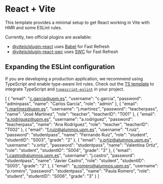 # React + Vite

This template provides a minimal setup to get React working in Vite with HMR and some ESLint rules.

Currently, two official plugins are available:

- [@vitejs/plugin-react](https://github.com/vitejs/vite-plugin-react/blob/main/packages/plugin-react/README.md) uses [Babel](https://babeljs.io/) for Fast Refresh
- [@vitejs/plugin-react-swc](https://github.com/vitejs/vite-plugin-react-swc) uses [SWC](https://swc.rs/) for Fast Refresh

## Expanding the ESLint configuration

If you are developing a production application, we recommend using TypeScript and enable type-aware lint rules. Check out the [TS template](https://github.com/vitejs/vite/tree/main/packages/create-vite/template-react-ts) to integrate TypeScript and [`typescript-eslint`](https://typescript-eslint.io) in your project.


[
  {
    "email": "c.garcia@upm.es",
    "username": "c.garcia",
    "password": "adminpass",
    "name": "Carlos García",
    "role": "admin"
  },
    {
    "email": "j.martinez@upm.es",
    "username": "j.martinez",
    "password": "teacherpass",
    "name": "José Martínez",
    "role": "teacher",
    "teacherID": "T001"
  },
  {
    "email": "a.rodriguez@upm.es",
    "username": "a.rodriguez",
    "password": "teacherpass",
    "name": "Ana Rodríguez",
    "role": "teacher",
    "teacherID": "T002"
  },
    {
    "email": "f.ruiz@alumnos.upm.es",
    "username": "f.ruiz",
    "password": "studentpass",
    "name": "Fernando Ruiz",
    "role": "student",
    "studentID": "S003",
    "grade": "2"
  },
  {
    "email": "v.ortiz@alumnos.upm.es",
    "username": "v.ortiz",
    "password": "studentpass",
    "name": "Valentina Ortiz",
    "role": "student",
    "studentID": "S004",
    "grade": "3"
  },
  {
    "email": "j.castro@alumnos.upm.es",
    "username": "j.castro",
    "password": "studentpass",
    "name": "Javier Castro",
    "role": "student",
    "studentID": "S005",
    "grade": "2"
  },
  {
    "email": "p.romero@alumnos.upm.es",
    "username": "p.romero",
    "password": "studentpass",
    "name": "Paula Romero",
    "role": "student",
    "studentID": "S006",
    "grade": "3"
  }
]
